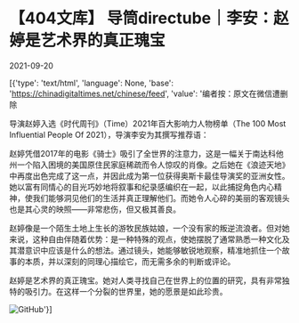 # 【404文库】 导筒directube｜李安：赵婷是艺术界的真正瑰宝

2021-09-20

[{'type': 'text/html', 'language': None, 'base': 'https://chinadigitaltimes.net/chinese/feed', 'value': '编者按：原文在微信遭删除

导演赵婷入选《时代周刊》（Time）2021年百大影响力人物榜单（The 100 Most Influential People Of 2021），导演李安为其撰写推荐语：

赵婷凭借2017年的电影《骑士》吸引了全世界的注意力，这是一幅关于南达科他州一个陷入困境的美国原住民家庭稀疏而令人惊叹的肖像。之后她在《浪迹天地》中再度出色完成了这一点，并因此成为第一位获得奥斯卡最佳导演奖的亚洲女性。她以富有同情心的目光巧妙地将叙事和纪录感编织在一起，以此捕捉角色内心精神，使我们能够洞见他们的生活并真正理解他们。而她令人心碎的美丽的客观镜头也是其心灵的映照——非常悲伤，但又极其善良。

赵婷像是一个陌生土地上生长的游牧民族姑娘，一个没有家的叛逆流浪者。但对她来说，这种自由伴随着优势：是一种特殊的观点，使她摆脱了通常熟悉一种文化及其潜意识中应该是什么的想法。通过镜头，她能够敏锐地观察，精准地抓住一个故事的本质，并以深刻的同理心描绘它，而无需多余的判断或评论。

赵婷是艺术界的真正瑰宝。她对人类寻找自己在世界上的位置的研究，具有非常独特的吸引力。在这样一个分裂的世界里，她的愿景是如此珍贵。

![GitHub](https://chinadigitaltimes.net/chinese/files/2021/09/image-1632136668774.png)'}]